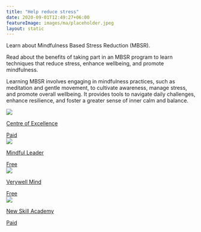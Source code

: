 ```yaml
---
title: "Help reduce stress"
date: 2020-09-01T12:49:27+06:00
featureImage: images/ma/placeholder.jpeg
layout: static
---
```


Learn about Mindfulness Based Stress Reduction (MBSR).

Read about the benefits of taking part in an MBSR program to learn techniques that reduce stress, enhance wellbeing, and promote mindfulness.

Learning MBSR involves engaging in mindfulness practices, such as meditation and gentle movement, to cultivate awareness, manage stress, and promote overall wellbeing. It provides tools to navigate daily challenges, enhance resilience, and foster a greater sense of inner calm and balance.

<a class="ma-link" href="https://www.centreofexcellence.com/shop/mindfulness-based-stress-reduction-mbsr-diploma-course/"><div class="ma-card ma-card-Learning"><div class="ma-icon"><img src ="/images/Icon-pound - learning - opacity.svg"/></div><div class="ma-name"><p>Centre of Excellence</p></div><div class="ma-paid-text"><span>Paid</span></div></div></a><a class="ma-link" href="https://www.mindfulleader.org/what-is-mbsr"><div class="ma-card ma-card-Learning"><div class="ma-icon"><img src ="/images/Icon-check - learning - opacity.svg"/></div><div class="ma-name"><p>Mindful Leader</p></div><div class="ma-paid-text"><span>Free </span></div></div></a><a class="ma-link" href="https://www.verywellmind.com/benefits-of-mindfulness-based-stress-reduction-88861"><div class="ma-card ma-card-Learning"><div class="ma-icon"><img src ="/images/Icon-check - learning - opacity.svg"/></div><div class="ma-name"><p>Verywell Mind</p></div><div class="ma-paid-text"><span>Free </span></div></div></a><a class="ma-link" href="https://www.awin1.com/cread.php?awinmid=31125&awinaffid=1198638&ued=https%3A%2F%2Fnewskillsacademy.com%2F"><div class="ma-card ma-card-Learning"><div class="ma-icon"><img src ="/images/Icon-pound - learning - opacity.svg"/></div><div class="ma-name"><p>New Skill Academy</p></div><div class="ma-paid-text"><span>Paid</span></div></div></a>  

<br/><br/>






